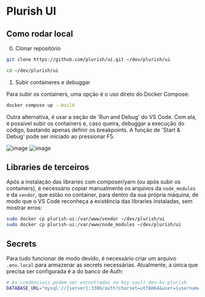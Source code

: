 # Plurish UI

## Como rodar local

0. Clonar repositório

```bash
git clone https://github.com/plurish/ui.git ~/dev/plurish/ui

cd ~/dev/plurish/ui
```

1. Subir containeres e debuggar

Para subir os containers, uma opção é o uso direto do Docker Compose:

```bash
docker compose up --build
```

Outra alternativa, é usar a seção de 'Run and Debug' do VS Code.
Com ela, é possível subir os containers e, caso queira, debuggar a execução
do código, bastando apenas definir os breakpoints. A função de 'Start & Debug' pode
ser iniciado ao pressionar F5.

![image](https://github.com/plurish/ui/assets/81171856/1957668a-f3cf-41f1-830b-4de877a0a01d)
![image](https://github.com/plurish/ui/assets/81171856/31531d88-927a-4617-8d00-7f9049a3f1b5)

## Libraries de terceiros

Após a instalação das libraries com composer/yarn (ou após subir os containers), é necessário
copiar manualmente os arquivos da `node_modules` e da `vendor`, que estão no container,
para dentro da sua própria máquina, de modo que o VS Code reconheça a existência das libraries instaladas,
sem mostrar erros:

```bash
sudo docker cp plurish-ui:/var/www/vendor ~/dev/plurish/ui
sudo docker cp plurish-ui:/var/www/node_modules ~/dev/plurish/ui
```

## Secrets

Para tudo funcionar de modo devido, é necessário criar um arquivo `.env.local` para armazenar as secrets necessárias. Atualmente, a única que precisa ser configurada é a do banco de Auth:
```bash
# As credenciais podem ser encontradas no key vault dev-kv-plurish
DATABASE_URL="mysql://{server}:3306/auth?charset=utf8mb4&user={username}&password={pass}"
```

